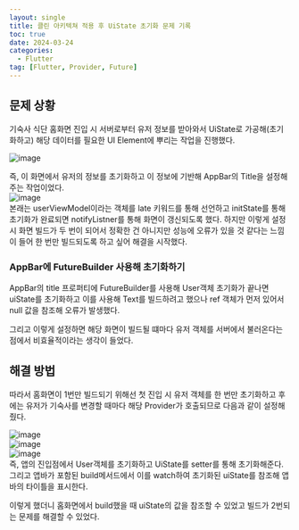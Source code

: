 ```yaml
---
layout: single
title: 클린 아키텍쳐 적용 후 UiState 초기화 문제 기록
toc: true
date: 2024-03-24
categories:
  - Flutter
tag: [Flutter, Provider, Future]
---
```


## 문제 상황
기숙사 식단 홈화면 진입 시 서버로부터 유저 정보를 받아와서 UiState로 가공해(초기화하고) 해당 데이터를 필요한 UI Element에 뿌리는 작업을 진행했다.

![image](https://github.com/changhwan77/changhwan77.github.io/assets/110464205/414e087a-19be-4f63-a8e2-78e306e1455b)

즉, 이 화면에서 유저의 정보를 초기화하고 이 정보에 기반해 AppBar의 Title을 설정해주는 작업이었다. 
<br>
![image](https://github.com/changhwan77/changhwan77.github.io/assets/110464205/4d60909c-90f6-463c-b5f9-b4f358f5ef3d)
<br>
본래는 userViewModel이라는 객체를 late 키워드를 통해 선언하고 initState를 통해 초기화가 완료되면 notifyListner를 통해 화면이 갱신되도록 했다.
하지만 이렇게 설정시 화면 빌드가 두 번이 되어서 정확한 건 아니지만 성능에 오류가 있을 것 같다는 느낌이 들어 한 번만 빌드되도록 하고 싶어 해결을 시작했다. 

### AppBar에 FutureBuilder 사용해 초기화하기

AppBar의 title 프로퍼티에 FutureBuilder를 사용해 User객체 초기화가 끝나면 uiState를 초기화하고 이를 사용해 Text를 빌드하려고 했으나 
ref 객체가 먼저 있어서 null 값을 참조해 오류가 발생했다. 

그리고 이렇게 설정하면 해당 화면이 빌드될 떄마다 유저 객체를 서버에서 불러온다는 점에서 비효율적이라는 생각이 들었다. 

## 해결 방법
따라서 홈화면이 1번만 빌드되기 위해선 첫 진입 시 유저 객체를 한 번만 초기화하고 후에는 유저가 기숙사를 변경할 때마다 해당 Provider가 호출되므로 
다음과 같이 설정해줬다.

![image](https://github.com/changhwan77/changhwan77.github.io/assets/110464205/2d052f63-008d-43d7-8b1c-371332050952)
<br>
![image](https://github.com/changhwan77/changhwan77.github.io/assets/110464205/f1b3f341-12ea-4d0c-aacc-3346c872b930)
<br>
![image](https://github.com/changhwan77/changhwan77.github.io/assets/110464205/f5172236-9d8d-421e-a974-7be43a01491a)
<br>
즉, 앱의 진입점에서 User객체를 초기화하고 UiState를 setter를 통해 초기화해준다. 그리고 앱바가 포함된 build메서드에서 이를 watch하여 
초기화된 uiState를 참조해 앱바의 타이틀을 표시한다. 

이렇게 했더니 홈화면에서 build했을 때 uiState의 값을 참조할 수 있었고 빌드가 2번되는 문제를 해결할 수 있었다.
